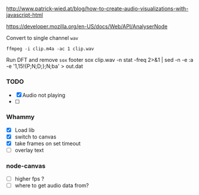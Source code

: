 http://www.patrick-wied.at/blog/how-to-create-audio-visualizations-with-javascript-html

https://developer.mozilla.org/en-US/docs/Web/API/AnalyserNode

Convert to single channel `wav`

    ffmpeg -i clip.m4a -ac 1 clip.wav

Run DFT and remove `sox` footer
      sox clip.wav -n stat -freq 2>&1 | sed -n -e :a -e '1,15!{P;N;D;};N;ba' > out.dat

### TODO

- [x] Audio not playing
- [ ] 


### Whammy
- [x] Load lib
- [x] switch to canvas
- [x] take frames on set timeout
- [ ] overlay text

### node-canvas
- [ ] higher fps ?
- [ ] where to get audio data from?